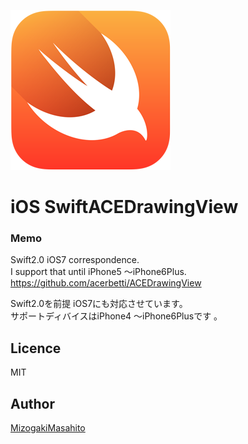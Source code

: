 ![Alt Text](https://github.com/TechResidence/SwiftTutorial/blob/master/Swift-logo.png)  

# iOS SwiftACEDrawingView

### Memo ###
Swift2.0
iOS7 correspondence.  
I support that until iPhone5 〜iPhone6Plus.  
https://github.com/acerbetti/ACEDrawingView

Swift2.0を前提
iOS7にも対応させています。  
サポートディバイスはiPhone4 〜iPhone6Plusです 。

## Licence

MIT

## Author

[MizogakiMasahito](https://github.com/MMasahito)
